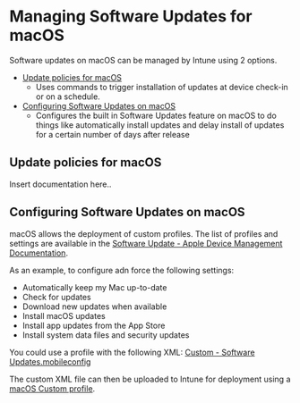 # Managing Software Updates for macOS

Software updates on macOS can be managed by Intune using 2 options.

 - [Update policies for macOS](#Update-policies-for-macOS)
   - Uses commands to trigger installation of updates at device check-in or on a schedule.
 - [Configuring Software Updates on macOS](#Configuring-Software-Updates-on-macOS)
   - Configures the built in Software Updates feature on macOS to do things like automatically install updates and delay install of updates for a certain number of days after release
   
## Update policies for macOS
Insert documentation here..
   
## Configuring Software Updates on macOS
macOS allows the deployment of custom profiles. The list of profiles and settings are available in the [Software Update - Apple Device Management Documentation](https://developer.apple.com/documentation/devicemanagement/softwareupdate).

As an example, to configure adn force the following settings:
 - Automatically keep my Mac up-to-date
 - Check for updates
 - Download new updates when available
 - Install macOS updates
 - Install app updates from the App Store
 - Install system data files and security updates
 
 You could use a profile with the following XML:
 [Custom - Software Updates.mobileconfig](Custom-SoftwareUpdates.mobileconfig)

The custom XML file can then be uploaded to Intune for deployment using a [macOS Custom profile](https://docs.microsoft.com/en-us/mem/intune/configuration/custom-settings-macos).
